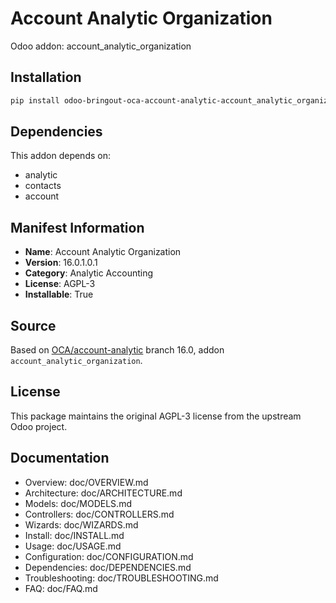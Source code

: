 # Account Analytic Organization

Odoo addon: account_analytic_organization

## Installation

```bash
pip install odoo-bringout-oca-account-analytic-account_analytic_organization
```

## Dependencies

This addon depends on:
- analytic
- contacts
- account

## Manifest Information

- **Name**: Account Analytic Organization
- **Version**: 16.0.1.0.1
- **Category**: Analytic Accounting
- **License**: AGPL-3
- **Installable**: True

## Source

Based on [OCA/account-analytic](https://github.com/OCA/account-analytic) branch 16.0, addon `account_analytic_organization`.

## License

This package maintains the original AGPL-3 license from the upstream Odoo project.

## Documentation

- Overview: doc/OVERVIEW.md
- Architecture: doc/ARCHITECTURE.md
- Models: doc/MODELS.md
- Controllers: doc/CONTROLLERS.md
- Wizards: doc/WIZARDS.md
- Install: doc/INSTALL.md
- Usage: doc/USAGE.md
- Configuration: doc/CONFIGURATION.md
- Dependencies: doc/DEPENDENCIES.md
- Troubleshooting: doc/TROUBLESHOOTING.md
- FAQ: doc/FAQ.md
